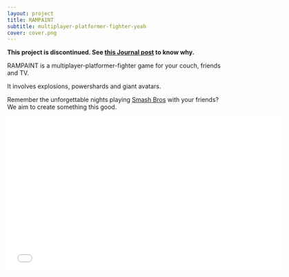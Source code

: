 ```yaml
---
layout: project
title: RAMPAINT
subtitle: multiplayer-platformer-fighter-yeah
cover: cover.png
---
```


**This project is discontinued. See [this Journal post](/2014/08/pixelnest-overview/) to know why.**

RAMPAINT is a multiplayer-platformer-fighter game for your couch, friends and TV.

It involves explosions, powershards and giant avatars.

Remember the unforgettable nights playing [Smash Bros](http://www.smashbros.com/) with your friends? We aim to create something this good.

<iframe width="640" height="360" src="//www.youtube.com/embed/Wee-F32Zcp0?rel=0" frameborder="0" allowfullscreen></iframe>
